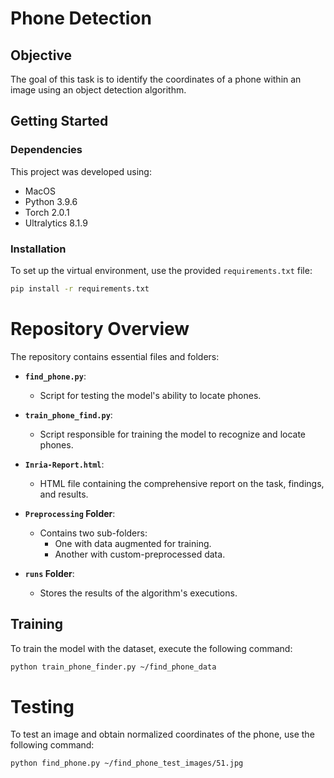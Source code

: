 # Phone Detection

## Objective

The goal of this task is to identify the coordinates of a phone within an image using an object detection algorithm.

## Getting Started

### Dependencies

This project was developed using:

- MacOS
- Python 3.9.6
- Torch 2.0.1
- Ultralytics 8.1.9

### Installation

To set up the virtual environment, use the provided `requirements.txt` file:

```bash
pip install -r requirements.txt
```

# Repository Overview

The repository contains essential files and folders:

- **`find_phone.py`**:
  - Script for testing the model's ability to locate phones.

- **`train_phone_find.py`**:
  - Script responsible for training the model to recognize and locate phones.

- **`Inria-Report.html`**:
  - HTML file containing the comprehensive report on the task, findings, and results.

- **`Preprocessing` Folder**:
  - Contains two sub-folders:
    - One with data augmented for training.
    - Another with custom-preprocessed data.

- **`runs` Folder**:
  - Stores the results of the algorithm's executions.

## Training

To train the model with the dataset, execute the following command:

```bash
python train_phone_finder.py ~/find_phone_data
```

# Testing

To test an image and obtain normalized coordinates of the phone, use the following command:

```bash
python find_phone.py ~/find_phone_test_images/51.jpg
```
